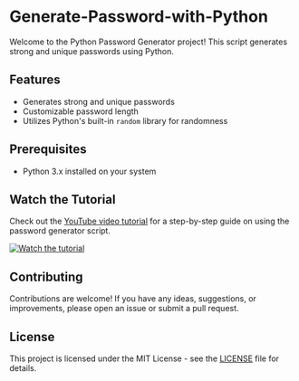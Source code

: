 # Generate-Password-with-Python

Welcome to the Python Password Generator project! This script generates strong and unique passwords using Python.

## Features

- Generates strong and unique passwords
- Customizable password length
- Utilizes Python's built-in `random` library for randomness

## Prerequisites

- Python 3.x installed on your system


## Watch the Tutorial

Check out the [YouTube video tutorial](https://youtu.be/UefsLtsxvBY?si=lTPy4iuTWnDerfTk) for a step-by-step guide on using the password generator script.

[![Watch the tutorial](https://img.youtube.com/vi/UefsLtsxvBY/0.jpg)](https://youtu.be/UefsLtsxvBY?si=lTPy4iuTWnDerfTk)

## Contributing

Contributions are welcome! If you have any ideas, suggestions, or improvements, please open an issue or submit a pull request.

## License

This project is licensed under the MIT License - see the [LICENSE](LICENSE) file for details.
